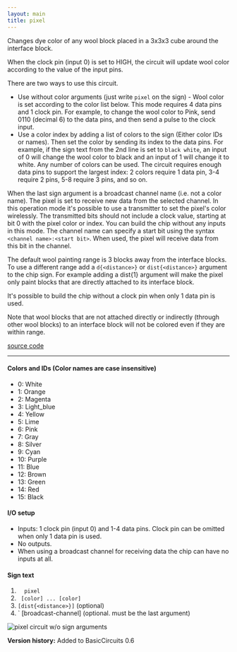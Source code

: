 ```yaml
---
layout: main
title: pixel
---
```


Changes dye color of any wool block placed in a 3x3x3 cube around the interface block. 

When the clock pin (input 0) is set to HIGH, the circuit will update wool color according to the value of the input pins.  

There are two ways to use this circuit. 

* Use without color arguments (just write `pixel` on the sign) - Wool color is set according to the color list below. This mode requires 4 data pins and 1 clock pin. For example, to change the wool color to Pink, send 0110 (decimal 6) to the data pins, and then send a pulse to the clock input.
* Use a color index by adding a list of colors to the sign (Either color IDs or names). Then set the color by sending its index to the data pins. For example, if the sign text from the 2nd line is set to `black white`, an input of 0 will change the wool color to black and an input of 1 will change it to white. Any number of colors can be used. The circuit requires enough data pins to support the largest index: 2 colors require 1 data pin,  3-4 require 2 pins, 5-8 require 3 pins, and so on. 

When the last sign argument is a broadcast channel name (i.e. not a color name). The pixel is set to receive new data from the selected channel.
In this operation mode it's possible to use a transmitter to set the pixel's color wirelessly. The transmitted bits should not include a clock value, starting at bit 0 with the pixel color or index. You can build the chip without any inputs in this mode. 
The channel name can specify a start bit using the syntax `<channel name>:<start bit>`. When used, the pixel will receive data from this bit in the channel.

The default wool painting range is 3 blocks away from the interface blocks. To use a different range add a `d{<distance>}` or `dist{<distance>}` argument to the chip sign. For example adding a dist{1} argument will make the pixel only paint blocks that are directly attached to its interface block.

It's possible to build the chip without a clock pin when only 1 data pin is used.  

Note that wool blocks that are not attached directly or indirectly (through other wool blocks) to an interface block will not be colored even if they are within range.

[source code](https://github.com/eisental/BasicCircuits/blob/master/src/main/java/org/tal/basiccircuits/pixel.java)

* * *


#### Colors and IDs (Color names are case insensitive)
- 0: White
- 1: Orange
- 2: Magenta
- 3: Light_blue
- 4: Yellow
- 5: Lime
- 6: Pink
- 7: Gray
- 8: Silver
- 9: Cyan
- 10: Purple
- 11: Blue
- 12: Brown
- 13: Green
- 14: Red
- 15: Black


#### I/O setup 
* Inputs: 1 clock pin (input 0) and 1-4 data pins. Clock pin can be omitted when only 1 data pin is used. 
* No outputs.
* When using a broadcast channel for receiving data the chip can have no inputs at all.

#### Sign text
1. `   pixel   `
2. `  [color] ... [color] ` 
3. ` [dist{<distance>}] ` (optional)
4. ` [broadcast-channel] (optional. must be the last argument)

![pixel circuit w/o sign arguments](/RedstoneChips/images/pixel3.png "pixel circuit w/o sign arguments")

__Version history:__ Added to BasicCircuits 0.6